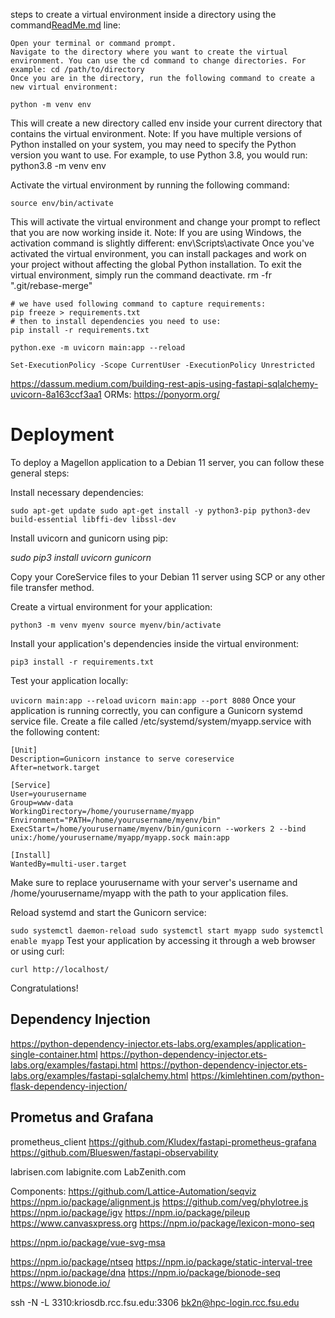 steps to create a virtual environment inside a directory using the command[ReadMe.md](..%2Finfrastructure%2Fdocker%2FReadMe.md) line:

    Open your terminal or command prompt.
    Navigate to the directory where you want to create the virtual environment. You can use the cd command to change directories. For example: cd /path/to/directory
    Once you are in the directory, run the following command to create a new virtual environment:

`python -m venv env`

This will create a new directory called env inside your current directory that contains the virtual environment.
Note: If you have multiple versions of Python installed on your system, you may need to specify the Python version you want to use. For example, to use Python 3.8, you would run: python3.8 -m venv env

Activate the virtual environment by running the following command:

`source env/bin/activate`

This will activate the virtual environment and change your prompt to reflect that you are now working inside it.
Note: If you are using Windows, the activation command is slightly different: env\Scripts\activate
Once you've activated the virtual environment, you can install packages and work on your project without affecting the global Python installation. To exit the virtual environment, simply run the command deactivate.
rm -fr ".git/rebase-merge"
```
# we have used following command to capture requirements:
pip freeze > requirements.txt
# then to install dependencies you need to use:
pip install -r requirements.txt

python.exe -m uvicorn main:app --reload

```

`Set-ExecutionPolicy -Scope CurrentUser -ExecutionPolicy Unrestricted
`

https://dassum.medium.com/building-rest-apis-using-fastapi-sqlalchemy-uvicorn-8a163ccf3aa1
ORMs:
https://ponyorm.org/


# Deployment

To deploy a Magellon application to a Debian 11 server, you can follow these general steps:

Install necessary dependencies:

`sudo apt-get update
sudo apt-get install -y python3-pip python3-dev build-essential libffi-dev libssl-dev`

Install uvicorn and gunicorn using pip:

_sudo pip3 install uvicorn gunicorn_

Copy your CoreService files to your Debian 11 server using SCP or any other file transfer method.

Create a virtual environment for your application:

`python3 -m venv myenv
source myenv/bin/activate`

Install your application's dependencies inside the virtual environment:

`pip3 install -r requirements.txt`

Test your application locally:

`uvicorn main:app --reload`
`uvicorn main:app --port 8080`
Once your application is running correctly, you can configure a Gunicorn systemd service file. Create a file called /etc/systemd/system/myapp.service with the following content:

```
[Unit]
Description=Gunicorn instance to serve coreservice
After=network.target

[Service]
User=yourusername
Group=www-data
WorkingDirectory=/home/yourusername/myapp
Environment="PATH=/home/yourusername/myenv/bin"
ExecStart=/home/yourusername/myenv/bin/gunicorn --workers 2 --bind unix:/home/yourusername/myapp/myapp.sock main:app

[Install]
WantedBy=multi-user.target
```

Make sure to replace yourusername with your server's username and /home/yourusername/myapp with the path to your application files.

Reload systemd and start the Gunicorn service:

`
sudo systemctl daemon-reload
sudo systemctl start myapp
sudo systemctl enable myapp
`
Test your application by accessing it through a web browser or using curl:

    curl http://localhost/

Congratulations! 


## Dependency Injection
https://python-dependency-injector.ets-labs.org/examples/application-single-container.html
https://python-dependency-injector.ets-labs.org/examples/fastapi.html
https://python-dependency-injector.ets-labs.org/examples/fastapi-sqlalchemy.html
https://kimlehtinen.com/python-flask-dependency-injection/


## Prometus and Grafana
prometheus_client
https://github.com/Kludex/fastapi-prometheus-grafana
https://github.com/Blueswen/fastapi-observability


labrisen.com
labignite.com
LabZenith.com


Components:
https://github.com/Lattice-Automation/seqviz
https://npm.io/package/alignment.js
https://github.com/veg/phylotree.js
https://npm.io/package/igv
https://npm.io/package/pileup
https://www.canvasxpress.org
https://npm.io/package/lexicon-mono-seq

https://npm.io/package/vue-svg-msa

https://npm.io/package/ntseq
https://npm.io/package/static-interval-tree
https://npm.io/package/dna
https://npm.io/package/bionode-seq
https://www.bionode.io/


ssh -N -L 3310:kriosdb.rcc.fsu.edu:3306 bk2n@hpc-login.rcc.fsu.edu